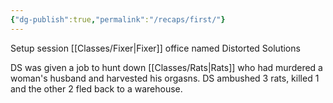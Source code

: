 ```yaml
---
{"dg-publish":true,"permalink":"/recaps/first/"}
---
```


Setup session
[[Classes/Fixer\|Fixer]] office named Distorted Solutions

DS was given a job to hunt down [[Classes/Rats\|Rats]] who had murdered a woman's husband and harvested his orgasns. DS ambushed 3 rats, killed 1 and the other 2 fled back to a warehouse.